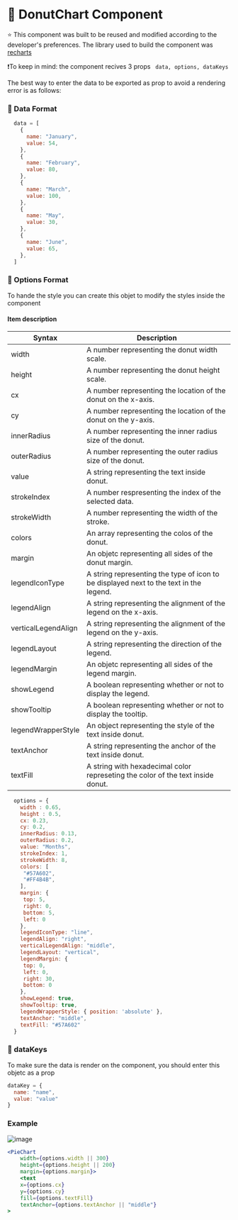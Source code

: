 # :doughnut: DonutChart Component

:star: This component was built to be reused and modified according to the developer's preferences.
The library used to build the component was [recharts](https://recharts.org/en-US/api/PieChart)

❗To keep in mind: the component recives 3 props `` data, options, dataKeys``

 The best way to enter the data to be exported as prop to avoid a rendering error is as follows:
 
### :memo:  Data Format
```javascript
  data = [
    {
      name: "January",
      value: 54,
    },
    {
      name: "February",
      value: 80,
    },
    {
      name: "March",
      value: 100,
    },
    {
      name: "May",
      value: 30,
    },
    {
      name: "June",
      value: 65,
    },
  ]
```

### :wrench: Options Format
To hande the style you can create this objet to modify the styles inside the component

#### Item description
| Syntax        | Description |
| -----------   | ----------- |
|width| A number representing the donut width scale.|
|height| A number representing the donut height scale.|
|cx| A number representing the location of the donut on the x-axis.|
|cy|A number representing the location of the donut on the y-axis.|
|innerRadius|A number representing the inner radius size of the donut.|
|outerRadius|A number representing the outer radius size of the donut.|
|value|A string representing the text inside donut.|
|strokeIndex|A number respresenting the index of the selected data.|
|strokeWidth|A number representing the width of the stroke.|
|colors|An array representing the colos of the donut.|
|margin|An objetc representing all sides of the donut margin.|
|legendIconType|A string representing the type of icon to be displayed next to the text in the legend.|
|legendAlign|A string representing the alignment of the legend on the x-axis.|
|verticalLegendAlign|A string representing the alignment of the legend on the y-axis.|
|legendLayout|A string representing the direction of the legend.|
|legendMargin|An objetc representing all sides of the legend margin.|
|showLegend|A boolean representing whether or not to display the legend.|
|showTooltip|A boolean representing whether or not to display the tooltip.|
|legendWrapperStyle|An object representing the style of the text inside donut.|
|textAnchor|A string representing the anchor of the text inside donut.|
|textFill|A string with hexadecimal color represeting the color of the text inside donut.|

```javascript
  options = {
    width : 0.65,
    height : 0.5,
    cx: 0.23,
    cy: 0.2,
    innerRadius: 0.13,
    outerRadius: 0.2,
    value: "Months",
    strokeIndex: 1,
    strokeWidth: 8,
    colors: [
     "#57A602",
     "#FF4B4B",
    ],
    margin: {
     top: 5,
     right: 0,
     bottom: 5,
     left: 0
    },
    legendIconType: "line",
    legendAlign: "right",
    verticalLegendAlign: "middle",
    legendLayout: "vertical",
    legendMargin: {
     top: 0,
     left: 0,
     right: 30,
     bottom: 0
    },
    showLegend: true,
    showTooltip: true,
    legendWrapperStyle: { position: 'absolute' },
    textAnchor: "middle",
    textFill: "#57A602"
  }
```
### :key: dataKeys
To make sure the data is render on the component, you should enter this objetc as a prop

```javascript
dataKey = {
  name: "name",
  value: "value"
}
```

### Example 
![image](https://user-images.githubusercontent.com/42523734/181346606-42ee0fa8-9af1-43ac-9943-8254fef585d2.png)

```jsx
<PieChart 
    width={options.width || 300}
    height={options.height || 200}
    margin={options.margin}>
    <text 
    x={options.cx} 
    y={options.cy} 
    fill={options.textFill} 
    textAnchor={options.textAnchor || "middle"}
>
```
